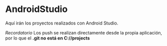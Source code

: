 # AndroidStudio

Aquí irán los proyectos realizados con Android Studio. 

*Recordatorio*
Los push se realizan directamente desde la propia aplicación, por lo que el **.git no está en C://projects**
